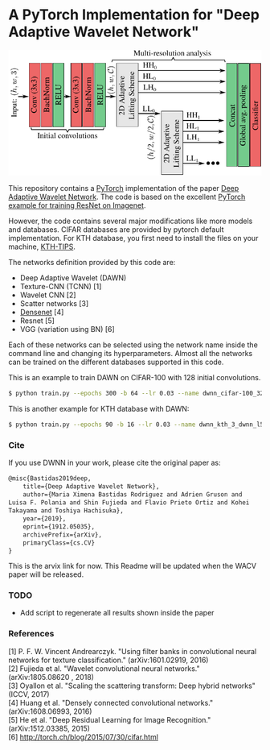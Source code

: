 # A PyTorch Implementation for "Deep Adaptive Wavelet Network" 

![](data/network.png)

This repository contains a [PyTorch](http://pytorch.org/) implementation of the paper [Deep Adaptive Wavelet Network](https://arxiv.org/abs/1912.05035). The code is based on the excellent [PyTorch example for training ResNet on Imagenet](https://github.com/pytorch/examples/tree/master/imagenet). 

However, the code contains several major modifications like more models and databases. CIFAR databases are provided by pytorch default implementation. For KTH database, you first need to install the files on your machine, [KTH-TIPS](https://www.nada.kth.se/cvap/databases/kth-tips/). 

The networks definition provided by this code are:

- Deep Adaptive Wavelet (DAWN)
- Texture-CNN (TCNN) [1]
- Wavelet CNN [2]
- Scatter networks [3]
- [Densenet](https://github.com/bamos/densenet.pytorch) [4]
- Resnet [5]
- VGG (variation using BN) [6]

Each of these networks can be selected using the network name inside the command line and changing its hyperparameters. Almost all the networks can be trained on the different databases supported in this code.

This is an example to train DAWN on CIFAR-100 with 128 initial convolutions. 
```sh
$ python train.py --epochs 300 -b 64 --lr 0.03 --name dwnn_cifar-100_32 --lrdecay 150 225 --database cifar-100 --tempdir ~/tmp  dawn --regu_detail 0.1 --regu_approx 0.1 --levels 3 --first_conv 128
```
This is another example for KTH database with DAWN:
```sh
$ python train.py --epochs 90 -b 16 --lr 0.03 --name dwnn_kth_3_dwnn_l5_16 --lrdecay 30 60 --database kth --traindir $KTH_DATA_DIR/KTH-TIPS2-b3/Test/ --valdir $KTH_DATA_DIR/KTH-TIPS2-b3/Train/ dwnn --levels 5 --first_conv 16 --regu_details 0.1 --regu_approx 0.1
```

### Cite
If you use DWNN in your work, please cite the original paper as:
```
@misc{Bastidas2019deep,
    title={Deep Adaptive Wavelet Network},
    author={Maria Ximena Bastidas Rodriguez and Adrien Gruson and Luisa F. Polania and Shin Fujieda and Flavio Prieto Ortiz and Kohei Takayama and Toshiya Hachisuka},
    year={2019},
    eprint={1912.05035},
    archivePrefix={arXiv},
    primaryClass={cs.CV}
}
```
This is the arvix link for now. This Readme will be updated when the WACV paper will be released.

### TODO

- Add script to regenerate all results shown inside the paper

### References 

[1] P.  F.  W.  Vincent  Andrearczyk. "Using  filter  banks  in convolutional   neural   networks   for   texture   classification." (arXiv:1601.02919, 2016)\
[2] Fujieda et al. "Wavelet convolutional neural networks." (arXiv:1805.08620
, 2018)\
[3] Oyallon et al. "Scaling the scattering transform: Deep hybrid networks" (ICCV, 2017)\
[4] Huang et al. "Densely connected convolutional networks." (arXiv:1608.06993, 2016)\
[5] He et al. "Deep Residual Learning for Image Recognition." (arXiv:1512.03385, 2015) \
[6] http://torch.ch/blog/2015/07/30/cifar.html
